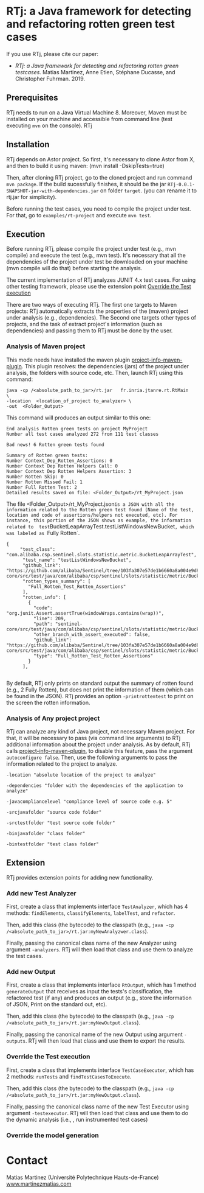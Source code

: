 #  RTj: a Java framework for detecting and refactoring rotten green test cases


If you use RTj, please cite our paper:


* *RTj: a Java framework for detecting and refactoring rotten green testcases*. Matias Martinez, Anne Etien, Stéphane Ducasse, and Christopher Fuhrman. 2019.


## Prerequisites

RTj needs to run on a Java Virtual Machine 8. 
Moreover, Maven must be installed on your machine and accessible from command line (test executing `mvn` on the console).
RTj 

## Installation

RTj depends on Astor project. So first, it's necessary to clone Astor from X, and then to build it using maven: (mvn install -DskipTests=true)

Then, after cloning RTj project, go to the cloned project and run command `mvn package`. If the build sucessfully finishes, it should be the jar  `RTj-0.0.1-SNAPSHOT-jar-with-dependencies.jar` on folder `target`. (you can rename it to rtj.jar for simplicity).

Before running the test cases, you need to compile the project under test.
For that, go to `examples/rt-project` and execute `mvn test`.


## Execution

Before running RTj, please compile the project under test (e.g., mvn compile)  and execute the test (e.g., mvn test). 
It's necessary that all the dependencies of the project under test be downloaded on your machine (mvn compile will do that) before starting the analysis.

The current implementation of RTj analyzes JUNIT 4.x test cases.
For using other testing framework, please use the extension point [Override the Test execution](#override-the-test-execution)

There are two ways of executing RTj. 
The first one targets to Maven projects: RTj automatically extracts the properties of the (maven) project under analysis (e.g., dependencies).
The Second one targets other types of projects, and the task of extract project's information (such as dependencies) and passing them to RTj must be done by the user.


### Analysis of Maven project


This mode needs have installed the maven plugin [project-info-maven-plugin](https://github.com/tdurieux/project-info-maven-plugin).
This plugin resolves: the dependencies (jars) of the project under analysis, the folders with source code, etc. 
Then, launch RTj using this command:
```
java -cp /<absolute_path_to_jar>/rt.jar   fr.inria.jtanre.rt.RtMain   \
-location  <location_of_project to_analyzer> \
-out  <Folder_Output> 
``` 

This command will produces an output similar to this one:

```
End analysis Rotten green tests on project MyProject 
Number all test cases analyzed 272 from 111 test classes

Bad news! 6 Rotten green tests found

Summary of Rotten green tests:
Number Context_Dep_Rotten_Assertions: 0
Number Context Dep Rotten Helpers Call: 0
Number Context Dep Rotten Helpers Assertion: 3
Number Rotten Skip: 0
Number Rotten Missed Fail: 1
Number Full Rotten Test: 2
Detailed results saved on file: <Folder_Output>/rt_MyProject.json
```

The file <Folder_Output>/rt_MyProject.json` is a JSON with all the information related to the Rotten green test found (Name of the test, location and code of assertions/helpers not executed, etc).
For instance, this portion of the JSON shows as example, the information related to  test `BucketLeapArrayTest.testListWindowsNewBucket`, which was labeled as `Fully Rotten`. 

```
{
	 "test_class": "com.alibaba.csp.sentinel.slots.statistic.metric.BucketLeapArrayTest",
      "test_name": "testListWindowsNewBucket",
      "github_link": "https://github.com/alibaba/Sentinel/tree/103fa307e57de1b6660a8a004e9d8f18283b18c9/sentinel-core/src/test/java/com/alibaba/csp/sentinel/slots/statistic/metric/BucketLeapArrayTest.java#L191", 
      "rotten_types_summary": [
        "Full_Rotten_Test_Rotten_Assertions"
      ],
      "rotten_info": [
        {
          "code": "org.junit.Assert.assertTrue(windowWraps.contains(wrap))",
          "line": 209,
          "path": "sentinel-core/src/test/java/com/alibaba/csp/sentinel/slots/statistic/metric/BucketLeapArrayTest.java",
          "other_branch_with_assert_executed": false,
          "github_link": "https://github.com/alibaba/Sentinel/tree/103fa307e57de1b6660a8a004e9d8f18283b18c9/sentinel-core/src/test/java/com/alibaba/csp/sentinel/slots/statistic/metric/BucketLeapArrayTest.java#L209",
          "type": "Full_Rotten_Test_Rotten_Assertions"
        }
      ],
  
 ```
 
  
By default, RTj only prints on standard output the summary of rotten found (e.g., 2 Fully Rotten), but does not print the information of them (which can be found in the JSON). 
RTj provides an option `-printrottentest` to print on the screen the rotten information.

### Analysis of Any project project

RTj can analyze any kind of Java project, not necessary Maven project. 
For that, it will be necessary to pass (via command line arguments) to RTj additional information about the project under analysis.
As by default, RTj calls [project-info-maven-plugin](https://github.com/tdurieux/project-info-maven-plugin),  to disable this feature, pass the argument `autoconfigure false`.
Then, use the following arguments to pass the information related to the project to analyze.

    -location "absolute location of the project to analyze" 

    -dependencies "folder with the dependencies of the application to analyze" 

    -javacompliancelevel "compliance level of source code e.g. 5"
    
    -srcjavafolder "source code folder"
    
    -srctestfolder "test source code folder"
    
    -binjavafolder "class folder"
    
    -bintestfolder "test class folder" 




## Extension

RTj provides extension points for adding new functionality.

### Add new Test Analyzer 

First, create a class that implements interface `TestAnalyzer`, which has 4 methods:
`findElements`, `classifyElements`, `labelTest`, and `refactor`.

Then, add this class (the bytecode) to the classpath (e.g., `java -cp /<absolute_path_to_jar>/rt.jar:myNewAnalyzwer.class`).

Finally, passing the canonical class name of the new Analyzer using argument `-analyzers`.
RTj will then load that class and use them to analyze the test cases.




### Add new Output

First, create a class that implements interface `RtOutput`, which has 1 method
`generateOutput` that receives as input the tests's classification, the refactored test (if any) and produces an output (e.g., store the information of JSON, Print on the standard out, etc). 

Then, add this class (the bytecode) to the classpath (e.g., `java -cp /<absolute_path_to_jar>/rt.jar:myNewOutput.class`).

Finally, passing the canonical name of the new Output using argument `-outputs`.
RTj will then load that class and use them to export the results.


### Override the Test execution


First, create a class that implements interface `TestCaseExecutor`, which has 2 methods: 
`runTests` and `findTestCasesToExecute`.

Then, add this class (the bytecode) to the classpath (e.g., `java -cp /<absolute_path_to_jar>/rt.jar:myNewOutput.class`).

Finally, passing the canonical class name of the new Test Executor using argument `-testexecutor`.
RTj will then load that class and use them to do the dynamic analysis (i.e., , run instrumented test cases)


### Override the model generation 


# Contact

Matias Martinez (Université Polytechnique Hauts-de-France)
www.martinezmatias.com


